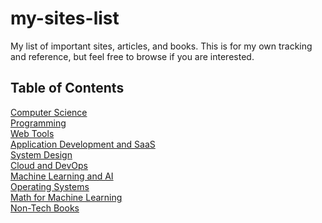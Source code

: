 # my-sites-list

My list of important sites, articles, and books. This is for my own tracking and reference, but feel free to browse if you are interested.

## Table of Contents
[Computer Science](https://github.com/carlocayos/my-sites-list/wiki/Computer-Science)<br>
[Programming](https://github.com/carlocayos/my-sites-list/wiki/Programming)<br>
[Web Tools](https://github.com/carlocayos/my-sites-list/wiki/Web-Tools)<br>
[Application Development and SaaS](https://github.com/carlocayos/my-sites-list/wiki/Application-Development-and-SaaS)<br>
[System Design](https://github.com/carlocayos/my-sites-list/wiki/System-Design)<br>
[Cloud and DevOps](https://github.com/carlocayos/my-sites-list/wiki/Cloud-and-DevOps)<br>
[Machine Learning and AI](https://github.com/carlocayos/my-sites-list/wiki/Machine-Learning-and-AI)<br>
[Operating Systems](https://github.com/carlocayos/my-sites-list/wiki/Operating-Systems)<br>
[Math for Machine Learning](https://github.com/carlocayos/my-sites-list/wiki/Math-for-Machine-Learning)<br>
[Non-Tech Books](https://github.com/carlocayos/my-sites-list/wiki/Non-Tech-Books)<br>

